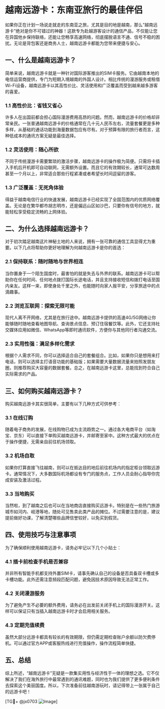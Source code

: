 # 越南远游卡：东南亚旅行的最佳伴侣

如果你正在计划一场说走就走的东南亚之旅，尤其是目的地是越南，那么“越南远游卡”绝对是你不可错过的神器！这款专为赴越游客设计的通信产品，不仅能让您在异国他乡保持联络，还能让您畅享高速网络，彻底摆脱语言不通、信号不稳的困扰。无论是背包客还是商务人士，越南远游卡都能为您带来便捷与安心。

## 一、什么是越南远游卡？

简单来说，越南远游卡就是一种针对国际游客推出的SIM卡服务。它由越南本地的电信运营商提供，专门为短期入境越南的外国人设计。相比传统的漫游服务或租借Wi-Fi设备，越南远游卡以其高性价比、灵活使用和广泛覆盖而受到越来越多游客的喜爱。

### 1.1 高性价比：省钱又省心

许多人在出国前都会担心国际漫游费用高昂的问题。然而，越南远游卡的价格却非常亲民。一张普通越南远游卡的价格通常在几十元人民币左右，流量套餐更是多种多样，从基础的通话功能到海量数据包应有尽有。对于预算有限的旅行者而言，这种低成本的通讯方案无疑是最佳选择。

### 1.2 灵活使用：随心所欲

不同于传统漫游卡需要繁琐的激活步骤，越南远游卡的操作极为简便。只需将卡插入手机后开机即可自动联网，无需额外设置。而且它的有效期较长，通常可达数周甚至一个月以上，非常适合那些行程紧凑或者希望长时间逗留的游客。

### 1.3 广泛覆盖：无死角体验

得益于越南电信行业的快速发展，越南远游卡已经实现了全国范围内的优质网络覆盖。无论是在繁华都市胡志明市，还是偏远山区如沙巴，只要你有信号的地方，就能轻松享受稳定流畅的上网体验。

## 二、为什么选择越南远游卡？

对于初次踏足越南这片神秘土地的人来说，拥有一张可靠的通信工具显得尤为重要。以下几点将帮助你更好地理解为何越南远游卡是你的首选：

### 2.1 保持联系：随时随地与世界相连

当你置身于一个陌生国度时，最害怕的就是失去与外界的联系。越南远游卡可以帮助你在任何时间、任何地点拨打国际长途电话，并且支持接收短信和拨打电话至国内亲友。这样一来，即使身处千里之外，也能随时向家人报平安，分享旅途中的点滴趣事。

### 2.2 浏览互联网：探索无限可能

现代人离不开网络，尤其是在旅行途中。越南远游卡提供的高速4G/5G网络让你能够随时随地查看地图导航、查询景点信息、预订住宿餐饮等。此外，它还支持社交媒体应用如微信、WhatsApp等即时通讯软件，方便你与其他同行者沟通交流。

### 2.3 实用性强：满足多样化需求

根据个人需求不同，你可以选择适合自己的套餐组合。比如，如果你只是想用来打电话，则可以选择主打语音功能的基础版；如果需要大量数据流量来拍照发朋友圈，则推荐购买大容量的数据套餐。总之，在越南远游卡这里，总能找到符合自己实际需求的产品。

## 三、如何购买越南远游卡？

购买越南远游卡其实很简单，主要有以下几种方式可供参考：

### 3.1 在线订购

随着电子商务的发展，在线购物已成为主流趋势之一。通过各大电商平台（如淘宝、京东）可以直接下单购买越南远游卡，并邮寄至家中。这种方式最大的优点在于操作便捷，无需亲自前往机场领取。

### 3.2 机场自取

如果你打算直接飞往越南，则可以在抵达目的地后前往机场内的指定柜台领取远游卡。通常情况下，大多数国际机场都设有专门的服务点，工作人员会耐心指导你完成安装及激活过程。

### 3.3 当地购买

当然啦，到了越南之后也可以在当地商店直接购买远游卡。特别是在一些热门旅游城市如河内、岘港等地，随处可见售卖此类产品的摊位。不过需要注意的是，建议提前做好功课，了解清楚哪些品牌信誉较好，以免买到假货。

## 四、使用技巧与注意事项

为了确保顺利使用越南远游卡，请务必牢记以下几个小贴士：

### 4.1 插卡前检查手机是否兼容

并非所有智能手机都支持外置SIM卡，请事先确认自己的设备是否具备双卡槽或多卡槽功能。此外还需注意频段匹配问题，避免因技术原因导致无法正常工作。

### 4.2 关闭漫游服务

为了避免产生不必要的额外费用，请务必在出发前关闭手机上的国际漫游开关。这样可以保证只有当插入越南远游卡时才会启用相关服务。

### 4.3 定期充值续费

虽然大部分远游卡都具有较长的有效期限，但仍需定期检查账户余额以防欠费停机。可以通过官方APP或客服热线进行充值操作，操作流程简单快捷。

## 五、总结

综上所述，“越南远游卡”无疑是一款集实用性与经济性于一体的理想之选。它不仅解决了我们在海外旅行中最常遇到的通讯难题，同时也为我们提供了更多便利条件去探索这个美丽国度。所以，下次准备前往越南游玩时，请记得带上一张属于自己的远游卡吧！

[TG💪+ @jx0703 ![Image](https://github.com/user-attachments/assets/dbca1d08-cadb-493c-b0ec-ad6f7a83f270)]